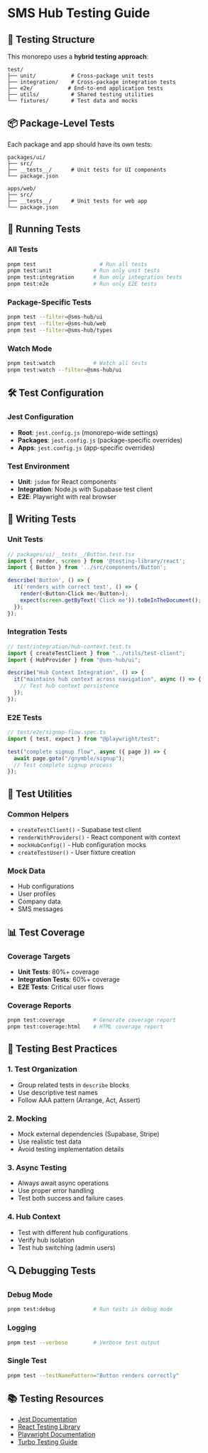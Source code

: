 # SMS Hub Testing Guide

## 🧪 Testing Structure

This monorepo uses a **hybrid testing approach**:

```
test/
├── unit/           # Cross-package unit tests
├── integration/    # Cross-package integration tests
├── e2e/           # End-to-end application tests
├── utils/          # Shared testing utilities
└── fixtures/       # Test data and mocks
```

## 📦 Package-Level Tests

Each package and app should have its own tests:

```
packages/ui/
├── src/
├── __tests__/      # Unit tests for UI components
└── package.json

apps/web/
├── src/
├── __tests__/      # Unit tests for web app
└── package.json
```

## 🚀 Running Tests

### All Tests

```bash
pnpm test                    # Run all tests
pnpm test:unit             # Run only unit tests
pnpm test:integration      # Run only integration tests
pnpm test:e2e              # Run only E2E tests
```

### Package-Specific Tests

```bash
pnpm test --filter=@sms-hub/ui
pnpm test --filter=@sms-hub/web
pnpm test --filter=@sms-hub/types
```

### Watch Mode

```bash
pnpm test:watch            # Watch all tests
pnpm test:watch --filter=@sms-hub/ui
```

## 🛠️ Test Configuration

### Jest Configuration

- **Root**: `jest.config.js` (monorepo-wide settings)
- **Packages**: `jest.config.js` (package-specific overrides)
- **Apps**: `jest.config.js` (app-specific overrides)

### Test Environment

- **Unit**: `jsdom` for React components
- **Integration**: Node.js with Supabase test client
- **E2E**: Playwright with real browser

## 📝 Writing Tests

### Unit Tests

```typescript
// packages/ui/__tests__/Button.test.tsx
import { render, screen } from '@testing-library/react';
import { Button } from '../src/components/Button';

describe('Button', () => {
  it('renders with correct text', () => {
    render(<Button>Click me</Button>);
    expect(screen.getByText('Click me')).toBeInTheDocument();
  });
});
```

### Integration Tests

```typescript
// test/integration/hub-context.test.ts
import { createTestClient } from "../utils/test-client";
import { HubProvider } from "@sms-hub/ui";

describe("Hub Context Integration", () => {
  it("maintains hub context across navigation", async () => {
    // Test hub context persistence
  });
});
```

### E2E Tests

```typescript
// test/e2e/signup-flow.spec.ts
import { test, expect } from "@playwright/test";

test("complete signup flow", async ({ page }) => {
  await page.goto("/gnymble/signup");
  // Test complete signup process
});
```

## 🔧 Test Utilities

### Common Helpers

- `createTestClient()` - Supabase test client
- `renderWithProviders()` - React component with context
- `mockHubConfig()` - Hub configuration mocks
- `createTestUser()` - User fixture creation

### Mock Data

- Hub configurations
- User profiles
- Company data
- SMS messages

## 📊 Test Coverage

### Coverage Targets

- **Unit Tests**: 80%+ coverage
- **Integration Tests**: 60%+ coverage
- **E2E Tests**: Critical user flows

### Coverage Reports

```bash
pnpm test:coverage         # Generate coverage report
pnpm test:coverage:html    # HTML coverage report
```

## 🚨 Testing Best Practices

### 1. Test Organization

- Group related tests in `describe` blocks
- Use descriptive test names
- Follow AAA pattern (Arrange, Act, Assert)

### 2. Mocking

- Mock external dependencies (Supabase, Stripe)
- Use realistic test data
- Avoid testing implementation details

### 3. Async Testing

- Always await async operations
- Use proper error handling
- Test both success and failure cases

### 4. Hub Context

- Test with different hub configurations
- Verify hub isolation
- Test hub switching (admin users)

## 🔍 Debugging Tests

### Debug Mode

```bash
pnpm test:debug            # Run tests in debug mode
```

### Logging

```bash
pnpm test --verbose        # Verbose test output
```

### Single Test

```bash
pnpm test --testNamePattern="Button renders correctly"
```

## 📚 Testing Resources

- [Jest Documentation](https://jestjs.io/)
- [React Testing Library](https://testing-library.com/docs/react-testing-library/intro/)
- [Playwright Documentation](https://playwright.dev/)
- [Turbo Testing Guide](https://turbo.build/repo/docs/core-concepts/monorepos/testing)
